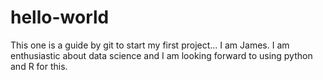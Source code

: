 # hello-world
This one is a guide by git to start my first project... 
I am James. I am enthusiastic about data science and I am looking forward to using python and R for this.
